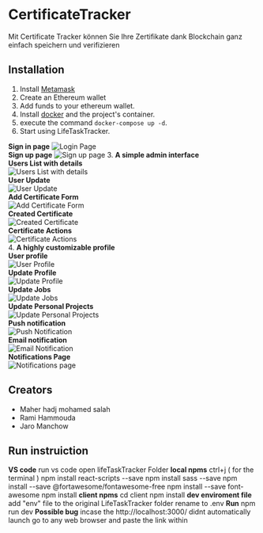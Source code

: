 # CertificateTracker
Mit Certificate Tracker können Sie Ihre Zertifikate dank Blockchain ganz einfach speichern und verifizieren

## Installation  
1. Install [Metamask](https://chrome.google.com/webstore/detail/metamask/nkbihfbeogaeaoehlefnkodbefgpgknn) 
2. Create an Ethereum wallet
3. Add funds to your ethereum wallet.
4. Install [docker](https://docs.docker.com/get-docker/) and the project's container.
5. execute the command `docker-compose up -d`.
6. Start using LifeTaskTracker.  

**Sign in page**
![Login Page]()  
**Sign up page**
![Sign up page]()
3. **A simple admin interface**  
**Users List with details**  
![Users List with details]()  
**User Update**  
![User Update]()  
**Add Certificate Form**  
![Add Certificate Form]()  
**Created Certificate**  
![Created Certificate]()  
**Certificate Actions**  
![Certificate Actions]()  
4. **A highly customizable profile**  
**User profile**  
![User Profile]()  
**Update Profile**  
![Update Profile]()  
**Update Jobs**  
![Update Jobs]()  
**Update Personal Projects**  
![Update Personal Projects]()  
**Push notification**  
![Push Notification]()  
**Email notification**  
![Email Notification]()  
**Notifications Page**  
![Notifications page]() 

## Creators 
- Maher hadj mohamed salah
- Rami Hammouda
- Jaro Manchow

## Run instruiction
**VS code**
run vs code
open lifeTaskTracker Folder 
**local npms**
ctrl+j ( for the terminal )
npm install react-scripts --save
npm install sass --save
npm install --save @fortawesome/fontawesome-free
npm install --save font-awesome
npm install 
**client npms**
cd client
npm install
**dev enviroment file**
add "env" file to the original LifeTaskTracker folder
rename to .env
**Run**
npm run dev
**Possible bug**
incase the http://localhost:3000/ didnt automatically launch
go to any web browser and paste the link within